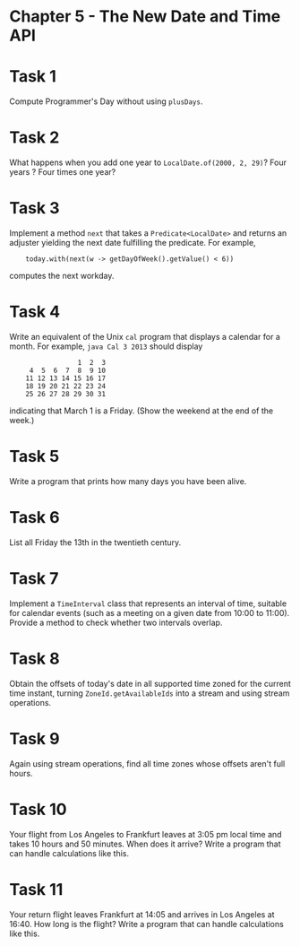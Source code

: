 # Chapter 5 - The New Date and Time API

# Task 1
Compute Programmer's Day without using `plusDays`.

# Task 2
What happens when you add one year to `LocalDate.of(2000, 2, 29)`? Four years ? Four times one year?

# Task 3
Implement a method `next` that takes a `Predicate<LocalDate>` and returns an adjuster yielding the next date fulfilling 
the predicate. For example,
```
    today.with(next(w -> getDayOfWeek().getValue() < 6))
```
computes the next workday.

# Task 4
Write an equivalent of the Unix `cal` program that displays a calendar for a month. For example, `java Cal 3 2013` 
should display
```
                 1  2  3
     4  5  6  7  8  9 10
    11 12 13 14 15 16 17
    18 19 20 21 22 23 24
    25 26 27 28 29 30 31
```
indicating that March 1 is a Friday. (Show the weekend at the end of the week.)

# Task 5
Write a program that prints how many days you have been alive.

# Task 6
List all Friday the 13th in the twentieth century.

# Task 7
Implement a `TimeInterval` class that represents an interval of time, suitable for calendar events (such as a meeting 
on a given date from 10:00 to 11:00). Provide a method to check whether two intervals overlap.

# Task 8
Obtain the offsets of today's date in all supported time zoned for the current time instant, turning 
`ZoneId.getAvailableIds` into a stream and using stream operations.

# Task 9
Again using stream operations, find all time zones whose offsets aren't full hours.

# Task 10
Your flight from Los Angeles to Frankfurt leaves at 3:05 pm local time and takes 10 hours and 50 minutes. When does it 
arrive? Write a program that can handle calculations like this.

# Task 11
Your return flight leaves Frankfurt at 14:05 and arrives in Los Angeles at 16:40. How long is the flight? Write a 
program that can handle calculations like this. 
